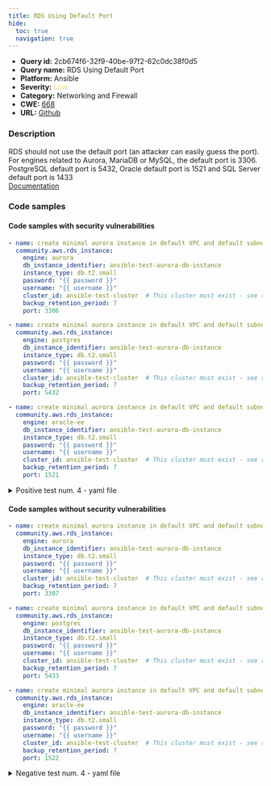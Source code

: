 ```yaml
---
title: RDS Using Default Port
hide:
  toc: true
  navigation: true
---
```


<style>
  .highlight .hll {
    background-color: #ff171742;
  }
  .md-content {
    max-width: 1100px;
    margin: 0 auto;
  }
</style>

-   **Query id:** 2cb674f6-32f9-40be-97f2-62c0dc38f0d5
-   **Query name:** RDS Using Default Port
-   **Platform:** Ansible
-   **Severity:** <span style="color:#edd57e">Low</span>
-   **Category:** Networking and Firewall
-   **CWE:** <a href="https://cwe.mitre.org/data/definitions/668.html" onclick="newWindowOpenerSafe(event, 'https://cwe.mitre.org/data/definitions/668.html')">668</a>
-   **URL:** [Github](https://github.com/Checkmarx/kics/tree/master/assets/queries/ansible/aws/rds_using_default_port)

### Description
RDS should not use the default port (an attacker can easily guess the port). For engines related to Aurora, MariaDB or MySQL, the default port is 3306. PostgreSQL default port is 5432, Oracle default port is 1521 and SQL Server default port is 1433<br>
[Documentation](https://docs.ansible.com/ansible/latest/collections/community/aws/rds_instance_module.html#parameter-port)

### Code samples
#### Code samples with security vulnerabilities
```yaml title="Positive test num. 1 - yaml file" hl_lines="10"
- name: create minimal aurora instance in default VPC and default subnet group
  community.aws.rds_instance:
    engine: aurora
    db_instance_identifier: ansible-test-aurora-db-instance
    instance_type: db.t2.small
    password: "{{ password }}"
    username: "{{ username }}"
    cluster_id: ansible-test-cluster  # This cluster must exist - see rds_cluster to manage it
    backup_retention_period: 7
    port: 3306

```
```yaml title="Positive test num. 2 - yaml file" hl_lines="10"
- name: create minimal aurora instance in default VPC and default subnet group2
  community.aws.rds_instance:
    engine: postgres
    db_instance_identifier: ansible-test-aurora-db-instance
    instance_type: db.t2.small
    password: "{{ password }}"
    username: "{{ username }}"
    cluster_id: ansible-test-cluster  # This cluster must exist - see rds_cluster to manage it
    backup_retention_period: 7
    port: 5432

```
```yaml title="Positive test num. 3 - yaml file" hl_lines="10"
- name: create minimal aurora instance in default VPC and default subnet group2
  community.aws.rds_instance:
    engine: oracle-ee
    db_instance_identifier: ansible-test-aurora-db-instance
    instance_type: db.t2.small
    password: "{{ password }}"
    username: "{{ username }}"
    cluster_id: ansible-test-cluster  # This cluster must exist - see rds_cluster to manage it
    backup_retention_period: 7
    port: 1521

```
<details><summary>Positive test num. 4 - yaml file</summary>

```yaml hl_lines="10"
- name: create minimal aurora instance in default VPC and default subnet group2
  community.aws.rds_instance:
    engine: sqlserver-ee
    db_instance_identifier: ansible-test-aurora-db-instance
    instance_type: db.t2.small
    password: "{{ password }}"
    username: "{{ username }}"
    cluster_id: ansible-test-cluster  # This cluster must exist - see rds_cluster to manage it
    backup_retention_period: 7
    port: 1433

```
</details>


#### Code samples without security vulnerabilities
```yaml title="Negative test num. 1 - yaml file"
- name: create minimal aurora instance in default VPC and default subnet group
  community.aws.rds_instance:
    engine: aurora
    db_instance_identifier: ansible-test-aurora-db-instance
    instance_type: db.t2.small
    password: "{{ password }}"
    username: "{{ username }}"
    cluster_id: ansible-test-cluster  # This cluster must exist - see rds_cluster to manage it
    backup_retention_period: 7
    port: 3307

```
```yaml title="Negative test num. 2 - yaml file"
- name: create minimal aurora instance in default VPC and default subnet group2
  community.aws.rds_instance:
    engine: postgres
    db_instance_identifier: ansible-test-aurora-db-instance
    instance_type: db.t2.small
    password: "{{ password }}"
    username: "{{ username }}"
    cluster_id: ansible-test-cluster  # This cluster must exist - see rds_cluster to manage it
    backup_retention_period: 7
    port: 5433

```
```yaml title="Negative test num. 3 - yaml file"
- name: create minimal aurora instance in default VPC and default subnet group2
  community.aws.rds_instance:
    engine: oracle-ee
    db_instance_identifier: ansible-test-aurora-db-instance
    instance_type: db.t2.small
    password: "{{ password }}"
    username: "{{ username }}"
    cluster_id: ansible-test-cluster  # This cluster must exist - see rds_cluster to manage it
    backup_retention_period: 7
    port: 1522

```
<details><summary>Negative test num. 4 - yaml file</summary>

```yaml
- name: create minimal aurora instance in default VPC and default subnet group2
  community.aws.rds_instance:
    engine: sqlserver-ee
    db_instance_identifier: ansible-test-aurora-db-instance
    instance_type: db.t2.small
    password: "{{ password }}"
    username: "{{ username }}"
    cluster_id: ansible-test-cluster  # This cluster must exist - see rds_cluster to manage it
    backup_retention_period: 7
    port: 1434

```
</details>
